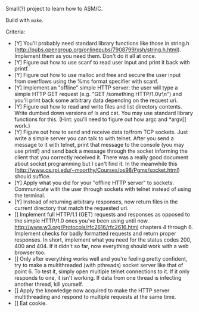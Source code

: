 Small(?) project to learn how to ASM/C.

Build with `make`.

Criteria:

* [Y] You'll probably need standard library functions like those in string.h (http://pubs.opengroup.org/onlinepubs/7908799/xsh/string.h.html). Implement them as you need them. Don't do it all at once.
* [Y] Figure out how to use scanf to read user input and print it back with printf.
* [Y] Figure out how to use malloc and free and secure the user input from overflows using the %ms format specifier with scanf.
* [Y] Implement an "offline" simple HTTP server: the user will type a simple HTTP GET request (e.g. "GET /something HTTP/1.0\r\n") and you'll print back some arbitrary data depending on the request uri.
* [Y] Figure out how to read and write files and list directory contents. Write dumbed down versions of ls and cat. You may use standard library functions for this. (Hint: you'll need to figure out how argc and *argv[] work.)
* [Y] Figure out how to send and receive data to/from TCP sockets. Just write a simple server you can talk to with telnet. After you send a message to it with telnet, print that message to the console (you may use printf) and send back a message through the socket informing the client that you correctly received it. There was a really good document about socket programming but I can't find it. In the meanwhile this (http://www.cs.rpi.edu/~moorthy/Courses/os98/Pgms/socket.html) should suffice.
* [Y] Apply what you did for your "offline HTTP server" to sockets. Communicate with the user through sockets with telnet instead of using the terminal.
* [Y] Instead of returning arbitrary responses, now return files in the current directory that match the requested uri.
* [] Implement full HTTP/1.1 (GET) requests and responses as opposed to the simple HTTP/1.0 ones you've been using until now. http://www.w3.org/Protocols/rfc2616/rfc2616.html chapters 4 through 6. Implement checks for badly formatted requests and return proper responses. In short, implement what you need for the status codes 200, 400 and 404. If it didn't so far, now everything should work with a web browser too.
* [] Only after everything works well and you're feeling pretty confident, try to make a multithreaded (with pthreads) socket server like that of point 6. To test it, simply open multiple telnet connections to it. If it only responds to one, it isn't working. If data from one thread is infecting another thread, kill yourself.
* [] Apply the knowledge now acquired to make the HTTP server multithreading and respond to multiple requests at the same time.
* [] Eat cookie.
